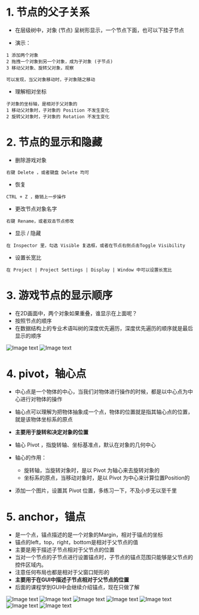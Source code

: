 # 1. 节点的父子关系

- 在层级树中，对象 (节点) 呈树形显示，一个节点下面，也可以下挂子节点

- 演示：

```
1 添加两个对象
2 拖拽一个对象到另一个对象，成为子对象 (子节点)
3 移动父对象、旋转父对象，观察

可以发现，当父对象移动时，子对象随之移动
```

- 理解相对坐标

```
子对象的坐标轴，是相对于父对象的
1 移动父对象时，子对象的 Position 不发生变化
2 旋转父对象时，子对象的 Rotation 不发生变化
```

# 2. 节点的显示和隐藏

- 删除游戏对象

```
右键 Delete ，或者键盘 Delete 均可
```

- 恢复

```
CTRL + Z ，撤销上一步操作
```

- 更改节点对象名字

```
右键 Rename，或者双击节点修改
```

- 显示 / 隐藏

```
在 Inspector 里，勾选 Visible 复选框，或者在节点右侧点击Toggle Visibility
```

- 设置长宽比

```
在 Project | Project Settings | Display | Window 中可以设置长宽比
```

# 3. 游戏节点的显示顺序

- 在2D画面中，两个对象如果重叠，谁显示在上面呢？
- 按照节点的顺序
- 在数据结构上的专业术语叫树的深度优先遍历，深度优先遍历的顺序就是最后显示的顺序

![Image text](../demo05_scene_node/image/节点.png)
![Image text](../demo05_scene_node/image/节点渲染顺序.png)

# 4. pivot，轴心点

- 中心点是一个物体的中心，当我们对物体进行操作的时候，都是以中心点为中心进行对物体的操作
- 轴心点可以理解为把物体抽象成一个点，物体的位置就是指其轴心点的位置，就是该物体坐标系的原点
- **主要用于旋转和决定对象的位置**

- 轴心 Pivot ，指旋转轴、坐标基准点，默认在对象的几何中心

- 轴心的作用：
    - 旋转轴，当旋转对象时，是以 Pivot 为轴心来去旋转对象的
    - 坐标系的原点，当移动对象时，是以 Pivot 为中心来计算位置Position的

- 添加一个图片，设置其 Pivot 位置，多练习一下，不及小步无以至千里

# 5. anchor，锚点

- 是一个点，锚点描述的是一个对象的Margin，相对于锚点的坐标
- 锚点的left，top，right，bottom是相对于父节点的值
- 主要是用于描述子节点相对于父节点的位置
- 当对一个节点的子节点进行设置锚点时，子节点的锚点范围只能够是父节点的控件区域内。
- 注意任何布局也都是相对于父窗口矩形的
- **主要用于在GUI中描述子节点相对于父节点的位置**
- 后面的课程学到GUI中会继续介绍锚点，现在只做了解

![Image text](../demo12_gui/image/gui4.png)
![Image text](../demo12_gui/image/gui5.png)
![Image text](../demo12_gui/image/gui6.png)
![Image text](../demo12_gui/image/gui7.png)
![Image text](../demo12_gui/image/gui8.png)
![Image text](../demo12_gui/image/gui9.png)
![Image text](../demo12_gui/image/gui10.png)


